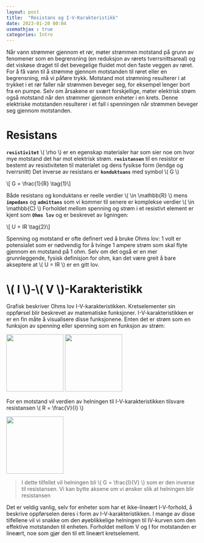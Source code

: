 ```yaml
---
layout: post
title:  "Resistans og I-V-Karakteristikk"
date: 2023-01-20 00:04
usemathjax : true
categories: Intro
---
```


Når vann strømmer gjennom et rør, møter strømmen motstand på grunn av fenomener som en begrensning (en reduksjon av rørets tverrsnittsareal) og det viskøse draget til det bevegelige fluidet mot den faste veggen av røret. For å få vann til å strømme gjennom motstanden til røret eller en begrensning, må vi påføre trykk. Motstand mot strømning resulterer i at trykket i et rør faller når strømmen beveger seg, for eksempel lenger bort fra en pumpe.
Selv om årsakene er svært forskjellige, møter elektrisk strøm også motstand når den strømmer gjennom enheter i en krets. Denne elektriske motstanden resulterer i et fall i spenningen når strømmen beveger seg gjennom motstanden.

# Resistans

**`resistivitet`** \\( \rho \\) er en egenskap materialer har som sier noe om hvor mye motstand det har mot elektrisk strøm.
**`resistansen`** til en resistor er bestemt av resistiviteten til materialet og dens fysikse form (lendge og tverrsnitt)
Det inverse av resistans er **`konduktuans`** med symbol \\( G \\)

\\[ G = \frac{1}{R} \tag{1}\\]

Både resistans og konduktans er reelle verdier \\( \in \mathbb{R} \\) mens **`impedans`** og **`admittans`** som vi kommer til senere er komplekse verdier \\( \in \mathbb{C} \\)
Forholdet mellom spenning og strøm i et resistivt element er kjent som **`Ohms lov`** og er beskrevet av ligningen:

\\[ U = IR \tag{2}\\]

Spenning og motstand er ofte definert ved å bruke Ohms lov: 1 volt er potensialet som er nødvendig for å tvinge 1 ampere
strøm som skal flyte gjennom en motstand på 1 ohm. Selv om det også er en mer grunnleggende,
fysisk definisjon for ohm, kan det være greit å bare akseptere at \\( U = IR \\) er en gitt lov.

# \\( I \\)-\\( V \\)-Karakteristikk
Grafisk beskriver Ohms lov I-V-karakteristikken. Kretselementer sin oppførsel blir beskrevet av matematiske funksjoner. I-V-karakteristikken er er en fin måte å visualisere disse funksjonene. Enten det er strøm som en funksjon av spenning eller spenning som en funksjon av strøm:

<div class="centerimg">
<img class="centerimg" src="{{site.baseurl}}/assets/img/IV.svg" height="150px">
<img class="centerimg" src="{{site.baseurl}}/assets/img/IV2.svg" height="150px">
</div>

For en motstand vil verdien av helningen til I-V-karakteristikken tilsvare resistansen \\( R = \frac{V}{I} \\)

<div class="centerimg">
<img class="centerimg" src="{{site.baseurl}}/assets/img/IVres.svg" height="150px">
</div>

> I dette tilfellet vil helningen bli \\( G = \frac{I}{V} \\) som er den inverse til resistansen. Vi kan bytte aksene om vi ønsker slik at helningen blir resistansen

Det er veldig vanlig, selv for enheter som har et ikke-lineært I-V-forhold, å beskrive oppførselen deres i form av I-V-karakteristikken. I mange av disse tilfellene vil vi snakke om den øyeblikkelige helningen til IV-kurven som den effektive motstanden til enheten. Forholdet mellom V og I for motstanden er lineært, noe som gjør den til ett lineært kretselement.
